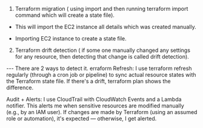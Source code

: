 1. Terraform migration ( using import and then running terraform import command which will create a state file).

- This will import the EC2 instance all details which was created manually.

- Importing EC2 instance to create a state file.

2. Terraform drift detection ( if some one manually changed any settings for any resource, then detecting that change is called drift detection).

--- There are 2 ways to detect it.
erraform Refresh: I use terraform refresh regularly (through a cron job or pipeline) to sync actual resource states with the Terraform state file. If there's a drift, terraform plan shows the difference.

Audit + Alerts: I use CloudTrail with CloudWatch Events and a Lambda notifier. This alerts me when sensitive resources are modified manually (e.g., by an IAM user). If changes are made by Terraform (using an assumed role or automation), it's expected — otherwise, I get alerted.

